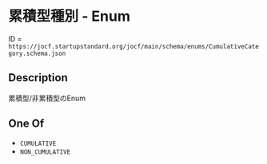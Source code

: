 # 累積型種別 - Enum

ID = `https://jocf.startupstandard.org/jocf/main/schema/enums/CumulativeCategory.schema.json`

## Description

累積型/非累積型のEnum

## One Of

- `CUMULATIVE`
- `NON_CUMULATIVE`
